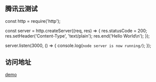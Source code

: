 ## 腾讯云测试  
const http = require('http');

const server = http.createServer((req, res) => {
    res.statusCode = 200;
res.setHeader('Content-Type', 'text/plain');
res.end('Hello World\n');
});

server.listen(3000, () => {
    console.log(`node server is now running/`);
});


## 访问地址  

[demo](http://htmlpreview.github.io/?https://github.com/fengnovo/node/index.html)

